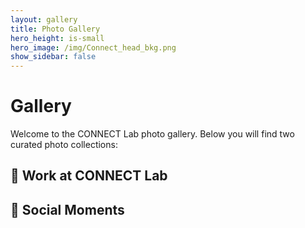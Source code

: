 ```yaml
---
layout: gallery
title: Photo Gallery
hero_height: is-small
hero_image: /img/Connect_head_bkg.png 
show_sidebar: false
---
```


# Gallery

Welcome to the CONNECT Lab photo gallery. Below you will find two curated photo collections:

## 👷 Work at CONNECT Lab

<div class='sk-ww-flickr-album-single' data-embed-id='25554834'></div>
<script src='https://widgets.sociablekit.com/flickr-album-single/widget.js' defer></script>

## 📸 Social Moments

<div class='sk-ww-flickr-album-single' data-embed-id='25554835'></div>
<script src='https://widgets.sociablekit.com/flickr-album-single/widget.js' defer></script>
